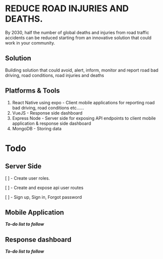 # REDUCE ROAD INJURIES AND DEATHS.

By 2030, half the number of global deaths and injuries from road traffic accidents can be reduced starting from an innovative solution that could work in your community.

## Solution
Building solution that could avoid, alert, inform, monitor and report road bad driving, road conditions, road injuries and deaths

## Platforms & Tools
1. React Native using expo - Client mobile applications for reporting road bad driving, road conditions etc......
2. VueJS - Response side dashboard
3. Express Node - Server side for exposing API endpoints to client mobile application & response side dashboard
4. MongoDB - Storing data

# Todo

## Server Side

[ ] - Create user roles.

[ ] - Create and expose api user routes

[ ] - Sign up, Sign in, Forgot password


## Mobile Application
***To-do list to follow***


## Response dashboard
***To-do list to follow***
